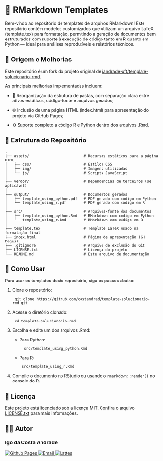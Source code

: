 # 📄 RMarkdown Templates

Bem-vindo ao repositório de templates de arquivos RMarkdown!
Este repositório contém modelos customizados que utilizam um arquivo LaTeX (template.tex) para formatação, permitindo a geração de documentos bem estruturados com suporte à execução de código tanto em R quanto em Python — ideal para análises reprodutíveis e relatórios técnicos.

## 🌱 Origem e Melhorias

Este repositório é um fork do projeto original de [iandrade-uft/template-solucionario-rmd](https://github.com/iandrade-uft/template-solucionario-rmd).

As principais melhorias implementadas incluem:

 * 📁 Reorganização da estrutura de pastas, com separação clara entre ativos estáticos, código-fonte e arquivos gerados;

 * 🌐 Inclusão de uma página HTML (index.html) para apresentação do projeto via GitHub Pages;

 * ⚙️ Suporte completo a código R e Python dentro dos arquivos .Rmd.

## 📂 Estrutura do Repositório

    .
    ├── assets/                         # Recursos estáticos para a página HTML
    │   ├── css/                        # Estilos CSS
    │   ├── img/                        # Imagens utilizadas
    │   └── js/                         # Scripts JavaScript
    │
    ├── vendor/                         # Dependências de terceiros (se aplicável)
    │
    ├── output/                         # Documentos gerados
    │   ├── template_using_python.pdf   # PDF gerado com código em Python
    │   └── template_using_r.pdf        # PDF gerado com código em R
    │
    ├── src/                            # Arquivos-fonte dos documentos
    │   ├── template_using_python.Rmd   # RMarkdown com código em Python
    │   └── template_using_r.Rmd        # RMarkdown com código em R
    │
    ├── template.tex                    # Template LaTeX usado na formatação final
    ├── index.html                      # Página de apresentação (GH Pages)
    ├── .gitignore                      # Arquivo de exclusão do Git
    ├── LICENSE.txt                     # Licença do projeto
    └── README.md                       # Este arquivo de documentação

## 🚀 Como Usar

Para usar os templates deste repositório, siga os passos abaixo:

1. Clone o repositório:

        git clone https://github.com/costandrad/template-solucionario-rmd.git

2. Acesse o diretório clonado:

        cd template-solucionario-rmd

3. Escolha e edite um dos arquivos .Rmd:

    * Para Python: 

            src/template_using_python.Rmd

     * Para R: 
        
            src/template_using_r.Rmd

4. Compile o documento no RStudio ou usando o `rmarkdown::render()`  no console do R.


## 📄 Licença

Este projeto está licenciado sob a licença MIT.
Confira o arquivo [LICENSE.txt](https://github.com/costandrad/template-solucionario-rmd/blob/main/LICENSE.txt) para mais informações.

## 🧑‍💻 Autor

### Igo da Costa Andrade

<p align="left">
  <a href="https://costandrad.github.io/" target="_blank">
    <img src="https://img.shields.io/badge/GitHub%20Pages-gray?logo=github&width=200&height=36" alt="Github Pages" style="vertical-align:top;">
  </a>

  <a href="mailto:costandrad@gmail.com" target="_blank">
    <img src="https://img.shields.io/badge/Email-white?logo=gmail&width=200&height=36" alt="Email" style="vertical-align:top;">
  </a>

  <a href="http://lattes.cnpq.br/9812776894168057" target="_blank">
    <img src="https://img.shields.io/badge/Lattes-blue?logo=google-scholar&logoColor=white&width=200&height=36" alt="Lattes" style="vertical-align:top;">
  </a>
</p>
